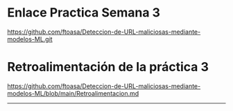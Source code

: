 # Enlace Practica Semana 3

https://github.com/ftoasa/Deteccion-de-URL-maliciosas-mediante-modelos-ML.git 


# Retroalimentación de la práctica 3

https://github.com/ftoasa/Deteccion-de-URL-maliciosas-mediante-modelos-ML/blob/main/Retroalimentacion.md

---------------------------------